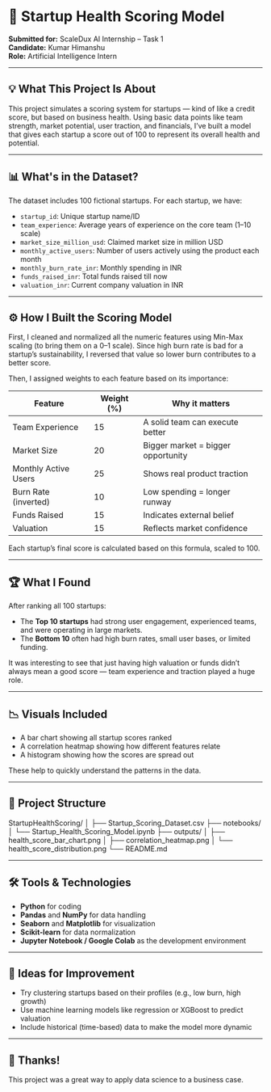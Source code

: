 # 🚀 Startup Health Scoring Model

**Submitted for:** ScaleDux AI Internship – Task 1  
**Candidate:** Kumar Himanshu  
**Role:** Artificial Intelligence Intern

---

## 💡 What This Project Is About

This project simulates a scoring system for startups — kind of like a credit score, but based on business health. Using basic data points like team strength, market potential, user traction, and financials, I’ve built a model that gives each startup a score out of 100 to represent its overall health and potential.

---

## 📊 What's in the Dataset?

The dataset includes 100 fictional startups. For each startup, we have:

- `startup_id`: Unique startup name/ID  
- `team_experience`: Average years of experience on the core team (1–10 scale)  
- `market_size_million_usd`: Claimed market size in million USD  
- `monthly_active_users`: Number of users actively using the product each month  
- `monthly_burn_rate_inr`: Monthly spending in INR  
- `funds_raised_inr`: Total funds raised till now  
- `valuation_inr`: Current company valuation in INR

---

## ⚙️ How I Built the Scoring Model

First, I cleaned and normalized all the numeric features using Min-Max scaling (to bring them on a 0–1 scale). Since high burn rate is bad for a startup’s sustainability, I reversed that value so lower burn contributes to a better score.

Then, I assigned weights to each feature based on its importance:

| Feature                | Weight (%) | Why it matters                     |
|------------------------|------------|------------------------------------|
| Team Experience        | 15         | A solid team can execute better    |
| Market Size            | 20         | Bigger market = bigger opportunity |
| Monthly Active Users   | 25         | Shows real product traction        |
| Burn Rate (inverted)   | 10         | Low spending = longer runway       |
| Funds Raised           | 15         | Indicates external belief          |
| Valuation              | 15         | Reflects market confidence         |

Each startup’s final score is calculated based on this formula, scaled to 100.

---

## 🏆 What I Found

After ranking all 100 startups:

- The **Top 10 startups** had strong user engagement, experienced teams, and were operating in large markets.
- The **Bottom 10** often had high burn rates, small user bases, or limited funding.

It was interesting to see that just having high valuation or funds didn’t always mean a good score — team experience and traction played a huge role.

---

## 📉 Visuals Included

- A bar chart showing all startup scores ranked
- A correlation heatmap showing how different features relate
- A histogram showing how the scores are spread out

These help to quickly understand the patterns in the data.

---

## 📁 Project Structure

StartupHealthScoring/
│
├── Startup_Scoring_Dataset.csv
├── notebooks/
│ └── Startup_Health_Scoring_Model.ipynb
├── outputs/
│ ├── health_score_bar_chart.png
│ ├── correlation_heatmap.png
│ └── health_score_distribution.png
└── README.md

---

## 🛠 Tools & Technologies

- **Python** for coding
- **Pandas** and **NumPy** for data handling
- **Seaborn** and **Matplotlib** for visualization
- **Scikit-learn** for data normalization
- **Jupyter Notebook / Google Colab** as the development environment

---

## 🔭 Ideas for Improvement

- Try clustering startups based on their profiles (e.g., low burn, high growth)
- Use machine learning models like regression or XGBoost to predict valuation
- Include historical (time-based) data to make the model more dynamic

---

## 🙌 Thanks!

This project was a great way to apply data science to a business case.
